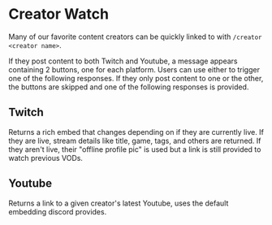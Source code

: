 # Creator Watch
Many of our favorite content creators can be quickly linked to with `/creator <creator name>`.

If they post content to both Twitch and Youtube, a message appears containing 2 buttons, one for each platform. Users can use either to trigger one of the following responses. If they only post content to one or the other, the buttons are skipped and one of the following responses is provided.

## Twitch
Returns a rich embed that changes depending on if they are currently live. If they are live, stream details like title, game, tags, and others are returned. If they aren't live, their "offline profile pic" is used but a link is still provided to watch previous VODs.

## Youtube
Returns a link to a given creator's latest Youtube, uses the default embedding discord provides.